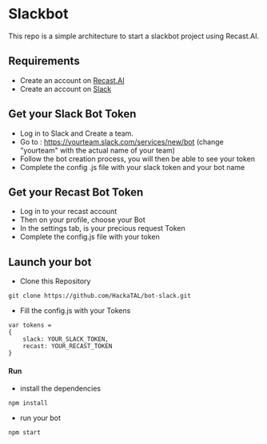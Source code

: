 # Slackbot

This repo is a simple architecture to start a slackbot project using Recast.AI.

## Requirements

* Create an account on [Recast.AI](https://recast.ai/signup)
* Create an account on [Slack](https://slack.com/)

## Get your Slack Bot Token

* Log in to Slack and Create a team.
* Go to : https://yourteam.slack.com/services/new/bot (change "yourteam" with the actual name of your team)
* Follow the bot creation process, you will then be able to see your token
* Complete the config .js file with your slack token and your bot name

## Get your Recast Bot Token

* Log in to your recast account
* Then on your profile, choose your Bot
* In the settings tab, is your precious request Token
* Complete the config.js file with your token

## Launch your bot

* Clone this Repository

```
git clone https://github.com/HackaTAL/bot-slack.git
```

* Fill the config.js with your Tokens

```
var tokens =
{
	slack: YOUR_SLACK_TOKEN,
	recast: YOUR_RECAST_TOKEN
}
```

#### Run

* install the dependencies

```
npm install
```

* run your bot

```
npm start
```

